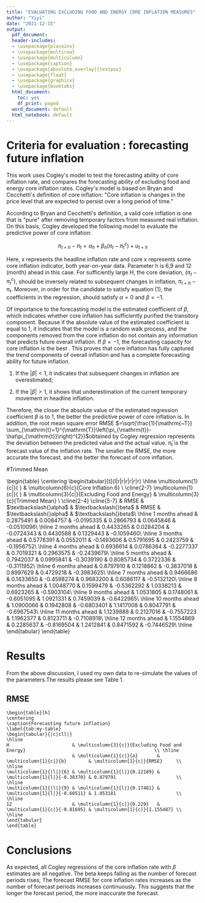 ```yaml
---
title: "EVALUATING EXCLUDING FOOD AND ENERGY CORE INFLATION MEASURES"
author: "Yiyi"
date: "2021-12-15"
output:
  pdf_document:
  header-includes:
  - \usepackage{placeins}
  - \usepackage{multirow}
  - \usepackage{multicolumn}
  - \usepackage{caption}
  - \usepackage[absolute,overlay]{textpos}
  - \usepackage{float}
  - \usepackage{graphicx}
  - \usepackage{booktabs}
  html_document:
    toc: yes
    df_print: paged
  word_document: default
  html_notebook: default
---
```










# Criteria for evaluation : forecasting future inflation

This work uses Cogley's model to test the forecasting ability of core inflation rate, and compares the forecasting ability of excluding food and energy core inflation rates. Cogley's model is based on Bryan and Cecchetti's definition of core inflation: "Core inflation is changes in the price level that are expected to persist over a long period of time."

According to Bryan and Cecchetti's definition, a valid core inflation is one that is "pure" after removing temporary factors from measured real inflation. On this basis, Cogley developed the following model to evaluate the predictive power of core inflation:




$$\pi_{t+h}-\pi_{t}=\alpha_{h}+\beta_{h}\left(\pi_{t}-\pi_{t}^{c}\right)+u_{t+h}$$

Here, x represents the headline inflation rate and core x represents some core inflation indicator, both year-on-year data. Parameter h is 6,9 and 12 (month) ahead in this case. For sufficiently large H, the core deviation, $\left(\pi_{t}-\pi_{t}^{c}\right)$, should be inversely related to subsequent changes in inflation, $\pi_{t+h}-\pi_{t}$. Moreover, in order for the candidate to satisfy equation (1), the coefficients in the regression, should satisfy $\alpha=0$ and $\beta = -1$.

Of importance to the forecasting model is the estimated coefficient of $\beta$, which indicates whether core inflation has sufficiently purified the transitory component. Because if the absolute value of the estimated coefficient is equal to 1, it indicates that the model is a random walk process, and the components removed from the core inflation do not contain any information that predicts future overall inflation. If $\beta=-1$, the forecasting capacity for core inflation is the best . This proves that core inflation has fully captured the trend components of overall inflation and has a complete forecasting ability for future inflation.

1.  If the $|\beta|<1$, it indicates that subsequent changes in inflation are overestimated;

2.  If the $|\beta|>1$, it shows that underestimation of the current temporary movement in headline inflation.

Therefore, the closer the absolute value of the estimated regression coefficient $\beta$ is to 1, the better the predictive power of core inflation is. In addition, the root mean square error RMSE $=\sqrt{\frac{1}{\mathrm{~T}} \sum_{\mathrm{t}=1}^{\mathrm{T}}\left(\pi_{\mathrm{t}}-\hat\pi_{\mathrm{t}}\right)^{2}}$obtained by Cogley regression represents the deviation between the predicted value and the actual value. $\hat\pi_{\mathrm{t}}$ is the forecast value of the inflation rate. The smaller the RMSE, the more accurate the forecast. and the better the forecast of core inflation.





#Trimmed Mean






\begin{table}
\centering
\begin{tabular}[t]{l|r|r|r|r|r|r}
\hline
\multicolumn{1}{c|}{ } & \multicolumn{6}{c}{Core Inflation 6} \\
\cline{2-7}
\multicolumn{1}{c|}{ } & \multicolumn{3}{c|}{Excluding Food and Energy} & \multicolumn{3}{c}{Trimmed Mean} \\
\cline{2-4} \cline{5-7}
  & RMSE & \$\textbackslash{}alpha\$ & \$\textbackslash{}beta\$ & RMSE & \$\textbackslash{}alpha\$ & \$\textbackslash{}beta\$\\
\hline
1 months ahead & 0.2875491 & 0.0084757 & -0.0195335 & 0.2866793 & 0.0645846 & -0.0510096\\
\hline
2 months ahead & 0.4433265 & 0.0284204 & -0.0724343 & 0.4430588 & 0.1329443 & -0.1059460\\
\hline
3 months ahead & 0.5778391 & 0.0552011 & -0.1493606 & 0.5791695 & 0.2423759 & -0.1956752\\
\hline
4 months ahead & 0.6936614 & 0.0786384 & -0.2277337 & 0.7019321 & 0.2963575 & -0.2439679\\
\hline
5 months ahead & 0.7942037 & 0.0995841 & -0.3039190 & 0.8085734 & 0.3722336 & -0.3111952\\
\hline
6 months ahead & 0.8797910 & 0.1218862 & -0.3837018 & 0.8997629 & 0.4729218 & -0.3983625\\
\hline
7 months ahead & 0.9466686 & 0.1433650 & -0.4598274 & 0.9683200 & 0.6086117 & -0.5132120\\
\hline
8 months ahead & 1.0048770 & 0.1599479 & -0.5362292 & 1.0338213 & 0.6923265 & -0.5903104\\
\hline
9 months ahead & 1.0531805 & 0.1748061 & -0.6051095 & 1.0921331 & 0.7459039 & -0.6422965\\
\hline
10 months ahead & 1.0900066 & 0.1942808 & -0.6803401 & 1.1417008 & 0.8047791 & -0.6967543\\
\hline
11 months ahead & 1.1239888 & 0.2127016 & -0.7557223 & 1.1962377 & 0.8123711 & -0.7108918\\
\hline
12 months ahead & 1.1554869 & 0.2285637 & -0.8169504 & 1.2412841 & 0.8471592 & -0.7446529\\
\hline
\end{tabular}
\end{table}


# Results

From the above discussion, I used my own data to re-simulate the values of the parameters.The results please see Table 1.

## RMSE





```{=tex}
\begin{table}[h]
\centering
\caption{Forecasting future inflation}
\label{tab:my-table}
\begin{tabular}{|c|cll|}
\hline
H                       & \multicolumn{3}{c|}{Excluding Food and Energy}                                               \\ \hline
                        & \multicolumn{1}{c|}{a}       & \multicolumn{1}{c|}{b}        & \multicolumn{1}{c|}{RMSE}     \\ \hline
\multicolumn{1}{|l|}{6} & \multicolumn{1}{l|}{0.12189} & \multicolumn{1}{l|}{-0.38370} & 0.879791                      \\ \hline
\multicolumn{1}{|l|}{9} & \multicolumn{1}{l|}{0.17481} & \multicolumn{1}{l|}{-0.60511} & 1.053181                      \\ \hline
12                      & \multicolumn{1}{c|}{0.229}   & \multicolumn{1}{c|}{-0.81695} & \multicolumn{1}{c|}{1.155487} \\ \hline
\end{tabular}
\end{table}
```
# Conclusions

As expected, all Cogley regressions of the core inflation rate with $\beta$ estimates are all negative. The beta keeps falling as the number of forecast periods rises; The forecast RMSE for core inflation rates increases as the number of forecast periods increases continuously. This suggests that the longer the forecast period, the more inaccurate the forecast.
